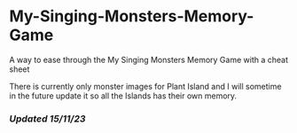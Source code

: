 # My-Singing-Monsters-Memory-Game
A way to ease through the My Singing Monsters Memory Game with a cheat sheet

There is currently only monster images for Plant Island and I will sometime in the future update it so all the Islands has their own memory.


### *Updated 15/11/23*
